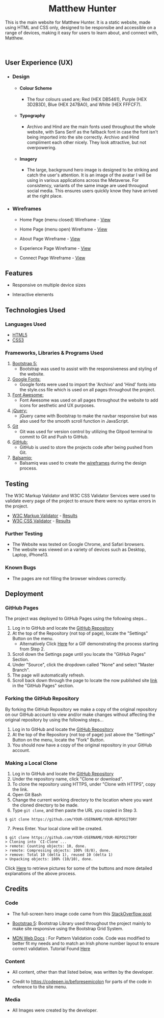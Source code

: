 <h1 align="center">Matthew Hunter</h1>

This is the main website for Matthew Hunter. It is a static website, made using HTML and CSS only, designed to be responsibe and accessible on a range of devices, making it easy for users to learn about, and connect with, Matthew.

<h2 align="center"><img url=""></h2>

## User Experience (UX)

-   ### Design
    -   #### Colour Scheme
        -   The four colours used are; Red (HEX DB5461), Purple (HEX 3D2B3D), Blue (HEX 247BA0), and White (HEX FFFCF7).
    -   #### Typography
        -   Archivo and Hind are the main fonts used throughout the whole website, with Sans Serif as the fallback font in case the font isn't being imported into the site correctly. Archivo and Hind compliment each other nicely. They look attractive, but not overpowering.
    -   #### Imagery
        -   The large, background hero image is designed to be striking and catch the user's attention. It is an image of the avatar I will be using in various applications across the Metaverse. For consistency, variants of the same image are used througout social media. This ensures users quickly know they have arrived at the right place.

*   ### Wireframes

    -   Home Page (menu closed) Wireframe - [View](https://github.com/matthewhunterdev/ci_mp1v1/blob/5cde0dcc2e0251dd91f5de6a057ccf57872439e8/1%20Home%20Page%20(menu%20closed)%20Wireframe.png)

    -   Home Page (menu open) Wireframe - [View](https://github.com/matthewhunterdev/ci_mp1v1/blob/5cde0dcc2e0251dd91f5de6a057ccf57872439e8/2%20Home%20Page%20(menu%20open)%20Wireframe.png)

    -   About Page Wireframe - [View](https://github.com/matthewhunterdev/ci_mp1v1/blob/5cde0dcc2e0251dd91f5de6a057ccf57872439e8/3%20About%20Page%20Wireframe.png)

    -   Experience Page Wireframe - [View](https://github.com/matthewhunterdev/ci_mp1v1/blob/5cde0dcc2e0251dd91f5de6a057ccf57872439e8/4%20Experience%20Page%20Wireframe.png)

    -   Connect Page Wireframe - [View](https://github.com/matthewhunterdev/ci_mp1v1/blob/5cde0dcc2e0251dd91f5de6a057ccf57872439e8/5%20Connect%20Page%20Wireframe.png)

## Features

-   Responsive on multiple device sizes

-   Interactive elements

## Technologies Used

### Languages Used

-   [HTML5](https://en.wikipedia.org/wiki/HTML5)
-   [CSS3](https://en.wikipedia.org/wiki/Cascading_Style_Sheets)

### Frameworks, Libraries & Programs Used

1. [Bootstrap 5:](https://getbootstrap.com/docs/5.1/getting-started/introduction/)
    - Bootstrap was used to assist with the responsiveness and styling of the website.
1. [Google Fonts:](https://fonts.google.com/)
    - Google fonts were used to import the 'Archivo' and 'Hind' fonts into the style.css file which is used on all pages throughout the project.
1. [Font Awesome:](https://fontawesome.com/)
    - Font Awesome was used on all pages throughout the website to add icons for aesthetic and UX purposes.
1. [jQuery:](https://jquery.com/)
    - jQuery came with Bootstrap to make the navbar responsive but was also used for the smooth scroll function in JavaScript.
1. [Git](https://git-scm.com/)
    - Git was used for version control by utilizing the Gitpod terminal to commit to Git and Push to GitHub.
1. [GitHub:](https://github.com/)
    - GitHub is used to store the projects code after being pushed from Git.
1. [Balsamiq:](https://balsamiq.com/)
    - Balsamiq was used to create the [wireframes](https://github.com/) during the design process.

## Testing

The W3C Markup Validator and W3C CSS Validator Services were used to validate every page of the project to ensure there were no syntax errors in the project.

-   [W3C Markup Validator](https://validator.w3.org/#validate_by_input) - [Results](https://github.com/)
-   [W3C CSS Validator](https://jigsaw.w3.org/css-validator/#validate_by_input) - [Results](https://github.com/)

### Further Testing

-   The Website was tested on Google Chrome, and Safari browsers.
-   The website was viewed on a variety of devices such as Desktop, Laptop, iPhone13.

### Known Bugs

-   The pages are not filling the browser windows correctly.

## Deployment

### GitHub Pages

The project was deployed to GitHub Pages using the following steps...

1. Log in to GitHub and locate the [GitHub Repository](https://github.com/)
2. At the top of the Repository (not top of page), locate the "Settings" Button on the menu.
    - Alternatively Click [Here](https://raw.githubusercontent.com/) for a GIF demonstrating the process starting from Step 2.
3. Scroll down the Settings page until you locate the "GitHub Pages" Section.
4. Under "Source", click the dropdown called "None" and select "Master Branch".
5. The page will automatically refresh.
6. Scroll back down through the page to locate the now published site [link](https://github.com) in the "GitHub Pages" section.

### Forking the GitHub Repository

By forking the GitHub Repository we make a copy of the original repository on our GitHub account to view and/or make changes without affecting the original repository by using the following steps...

1. Log in to GitHub and locate the [GitHub Repository](https://github.com/)
2. At the top of the Repository (not top of page) just above the "Settings" Button on the menu, locate the "Fork" Button.
3. You should now have a copy of the original repository in your GitHub account.

### Making a Local Clone

1. Log in to GitHub and locate the [GitHub Repository](https://github.com/)
2. Under the repository name, click "Clone or download".
3. To clone the repository using HTTPS, under "Clone with HTTPS", copy the link.
4. Open Git Bash
5. Change the current working directory to the location where you want the cloned directory to be made.
6. Type `git clone`, and then paste the URL you copied in Step 3.

```
$ git clone https://github.com/YOUR-USERNAME/YOUR-REPOSITORY
```

7. Press Enter. Your local clone will be created.

```
$ git clone https://github.com/YOUR-USERNAME/YOUR-REPOSITORY
> Cloning into `CI-Clone`...
> remote: Counting objects: 10, done.
> remote: Compressing objects: 100% (8/8), done.
> remove: Total 10 (delta 1), reused 10 (delta 1)
> Unpacking objects: 100% (10/10), done.
```

Click [Here](https://help.github.com/en/github/creating-cloning-and-archiving-repositories/cloning-a-repository#cloning-a-repository-to-github-desktop) to retrieve pictures for some of the buttons and more detailed explanations of the above process.

## Credits

### Code

-   The full-screen hero image code came from this [StackOverflow post](https://stackoverflow.com)

-   [Bootstrap 5](https://getbootstrap.com/docs/5.1/getting-started/introduction/): Bootstrap Library used throughout the project mainly to make site responsive using the Bootstrap Grid System.

-   [MDN Web Docs](https://developer.mozilla.org/) : For Pattern Validation code. Code was modified to better fit my needs and to match an Irish phone number layout to ensure correct validation. Tutorial Found [Here](https://developer.mozilla.org/en-US/docs/Web/HTML/Element/input/tel#Pattern_validation)

### Content

-   All content, other than that listed below, was written by the developer.

-   Credit to https://codepen.io/beforesemicolon for parts of the code in reference to the site menu. 

### Media

-   All Images were created by the developer.